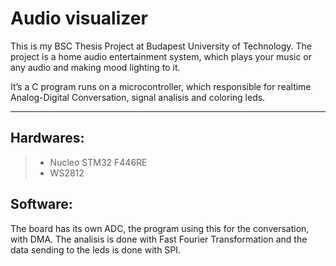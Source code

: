 Audio visualizer
===================

This is my BSC Thesis Project at Budapest University of Technology. The project is a home audio entertainment system, which plays your music or any audio and making mood lighting to it.

It’s a C program runs on a microcontroller, which responsible for realtime Analog-Digital Conversation, signal analisis and coloring leds.

----------


Hardwares:
-------------

> - Nucleo STM32 F446RE 
> - WS2812 


Software:
-------------

The board has its own ADC, the program using this for the conversation, with DMA.  The analisis is done with Fast Fourier Transformation and the data sending to the leds is done with SPI.
